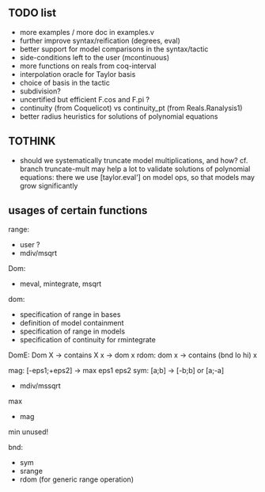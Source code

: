 ## TODO list

- more examples / more doc in examples.v
- further improve syntax/reification (degrees, eval)
- better support for model comparisons in the syntax/tactic 
- side-conditions left to the user (mcontinuous)
- more functions on reals from coq-interval
- interpolation oracle for Taylor basis
- choice of basis in the tactic
- subdivision?
- uncertified but efficient F.cos and F.pi ?
- continuity (from Coquelicot) vs continuity_pt (from Reals.Ranalysis1)
- better radius heuristics for solutions of polynomial equations

## TOTHINK

- should we systematically truncate model multiplications, and how?
  cf. branch truncate-mult
  may help a lot to validate solutions of polynomial equations:
  there we use [taylor.eval'] on model ops, so that models may grow significantly
  

## usages of certain functions

range:
- user ?
- mdiv/msqrt

Dom:
- meval, mintegrate, msqrt

dom:
- specification of range in bases
- definition of model containment
- specification of range in models
- specification of continuity for rmintegrate

DomE: Dom X -> contains X x -> dom x
rdom: dom x -> contains (bnd lo hi) x


mag: [-eps1;+eps2] -> max eps1 eps2
sym: [a;b] -> [-b;b] or [a;-a]
- mdiv/mssqrt

max
- mag

min
unused!

bnd:
- sym
- srange
- rdom (for generic range operation)

